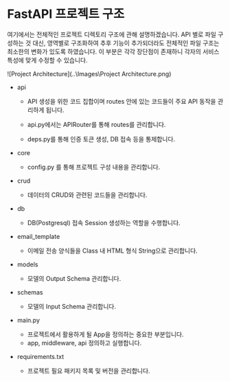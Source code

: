 # FastAPI 프로젝트 구조

여기에서는 전체적인 프로젝트 디렉토리 구조에 관해 설명하겠습니다. API 별로 파일 구성하는 것 대신, 영역별로 구조화하여 추후 기능이 추가되더라도 전체적인 파일 구조는 최소한의 변화가 있도록 하였습니다. 이 부분은 각각 장단점이 존재하니 각자의 서비스 특성에 맞게 수정할 수 있습니다.

![Project Architecture](..\Images\Project Architecture.png)

- api

  - API 생성을 위한 코드 집합이며 routes 안에 있는 코드들이 주요 API 동작을 관리하게 됩니다.

  - api.py에서는 APIRouter를 통해 routes를 관리합니다.
  - deps.py를 통해 인증 토큰 생성, DB 접속 등을 통제합니다.

- core
  - config.py 를 통해 프로젝트 구성 내용을 관리합니다.

- crud
  - 데이터의 CRUD와 관련된 코드들을 관리합니다.

- db
  - DB(Postgresql) 접속 Session 생성하는 역할을 수행합니다.

- email_template
  - 이메일 전송 양식들을 Class 내 HTML 형식 String으로 관리합니다.

- models
  - 모델의 Output Schema 관리합니다.

- schemas
  - 모델의 Input Schema 관리합니다.

- main.py
  - 프로젝트에서 활용하게 될 App을 정의하는 중요한 부분입니다.
  - app, middleware, api 정의하고 실행합니다.

- requirements.txt
  - 프로젝트 필요 패키지 목록 및 버전을 관리합니다.